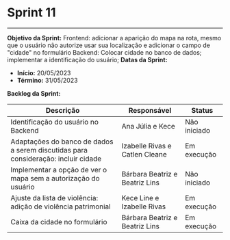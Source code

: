 # **Sprint 11**
<hr style="border: 0; height: 1px; background-color: #000000;">

**Objetivo da Sprint:**
Frontend: adicionar a aparição do mapa na rota, mesmo que o usuário não autorize usar sua localização e adicionar o campo de "cidade" no formulário
Backend: Colocar cidade no banco de dados; implementar a identificação do usuário; 
**Datas da Sprint:**

- **Início:** 20/05/2023
- **Término:** 31/05/2023

**Backlog da Sprint:**

| Descrição | Responsável | Status |
|------------|-------------|-----------------------|
| Identificação do usuário no Backend | Ana Júlia e Kece| Não iniciado  |
| Adaptações do banco de dados a serem discutidas para consideração: incluir cidade | Izabelle Rivas e Catlen Cleane| Em execução  |
| Implementar a opção de ver o mapa sem a autorização do usuário | Bárbara Beatriz e Beatriz Lins| Não iniciado |
| Ajuste da lista de violência: adição de violência patrimonial| Kece Line e Izabelle Rivas | Em execução  |
| Caixa da cidade no formulário| Bárbara Beatriz e Beatriz Lins| Em execução  |


